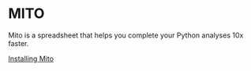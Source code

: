 # MITO

Mito is a spreadsheet that helps you complete your Python analyses 10x faster. 

[Installing Mito](https://docs.trymito.io/getting-started/installing-mito)

